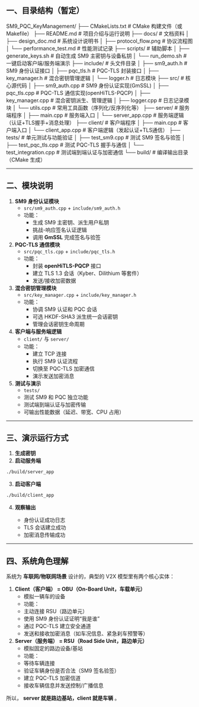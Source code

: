## **一、目录结构（暂定）**

SM9_PQC_KeyManagement/
├── CMakeLists.txt          		# CMake 构建文件（或 Makefile）
├── README.md               		# 项目介绍与运行说明
├── docs/                  			# 文档资料
│   ├── design_doc.md       		# 系统设计说明书
│   ├── protocol_flow.png   		# 协议流程图
│   └── performance_test.md 	# 性能测试记录
├── scripts/                			# 辅助脚本
│   ├── generate_keys.sh    		# 自动生成 SM9 主密钥与设备私钥
│   └── run_demo.sh        		# 一键启动客户端/服务端演示
├── include/                			# 头文件目录
│   ├── sm9_auth.h          		# SM9 身份认证接口
│   ├── pqc_tls.h           			# PQC-TLS 封装接口
│   ├── key_manager.h       		# 混合密钥管理逻辑
│   └── logger.h            			# 日志模块
├── src/                    			# 核心源代码
│   ├── sm9_auth.cpp        		# SM9 身份认证实现(GmSSL)
│   ├── pqc_tls.cpp         		# PQC-TLS 通信实现(openHiTLS-PQCP)
│   ├── key_manager.cpp     		# 混合密钥派生、管理逻辑
│   ├── logger.cpp          		# 日志记录模块
│   └── utils.cpp          			# 常用工具函数（序列化/反序列化等）
├── server/                 			# 服务端程序
│   ├── main.cpp            		# 服务端入口
│   └── server_app.cpp      		# 服务端逻辑（认证+TLS握手+消息处理）
├── client/                			# 客户端程序
│   ├── main.cpp            		# 客户端入口
│   └── client_app.cpp      		# 客户端逻辑（发起认证+TLS通信）
├── tests/                 			# 单元测试与功能验证
│   ├── test_sm9.cpp        		# 测试 SM9 签名与验签
│   ├── test_pqc_tls.cpp    		# 测试 PQC-TLS 握手与通信
│   └── test_integration.cpp		# 测试端到端认证与加密通信
└── build/                  			# 编译输出目录（CMake 生成）

---

## **二、模块说明**

1. **SM9 身份认证模块**
   * `src/sm9_auth.cpp` + `include/sm9_auth.h`
   * 功能：
     * 生成 SM9 主密钥、派生用户私钥
     * 挑战-响应签名认证逻辑
     * 调用 **GmSSL** 完成签名与验签
2. **PQC-TLS 通信模块**
   * `src/pqc_tls.cpp` + `include/pqc_tls.h`
   * 功能：
     * 封装 **openHiTLS-PQCP** 接口
     * 建立 TLS 1.3 会话（Kyber、Dilithium 等套件）
     * 发送/接收加密数据
3. **混合密钥管理模块**
   * `src/key_manager.cpp` + `include/key_manager.h`
   * 功能：
     * 协调 SM9 认证和 PQC 会话
     * 可选 HKDF-SHA3 派生统一会话密钥
     * 管理会话密钥生命周期
4. **客户端与服务端逻辑**
   * `client/` 与 `server/`
   * 功能：
     * 建立 TCP 连接
     * 执行 SM9 认证流程
     * 切换至 PQC-TLS 加密通信
     * 演示发送加密消息
5. **测试与演示**
   * `tests/`
   * 测试 SM9 和 PQC 独立功能
   * 测试端到端认证与加密传输
   * 可输出性能数据（延迟、带宽、CPU 占用）

---

## **三、演示运行方式**

1. **生成密钥**
2. **启动服务端**

```bash
./build/server_app
```

3. **启动客户端**

```bash
./build/client_app
```

4. **观察输出**

   * 身份认证成功日志
   * TLS 会话建立成功
   * 加密消息传输成功

---

## **四、系统角色理解**

系统为 **车联网/物联网场景** 设计的，典型的 V2X 模型里有两个核心实体：

1. **Client（客户端） = OBU（On-Board Unit，车载单元）**
   * 模拟一辆车的设备
   * 功能：
   * 主动连接 RSU（路边单元）
   * 使用 SM9 身份认证证明“我是谁”
   * 通过 PQC-TLS 建立安全通道
   * 发送和接收加密消息（如车况信息、紧急刹车预警等）
2. **Server（服务端） = RSU（Road Side Unit，路边单元）**
   * 模拟固定的路边设备/基站
   * 功能：
   * 等待车辆连接
   * 验证车辆身份是否合法（SM9 签名验签）
   * 建立 PQC-TLS 加密信道
   * 接收车辆信息并发送控制/广播信息

所以， **server 就是路边基站，client 就是车辆** 。

